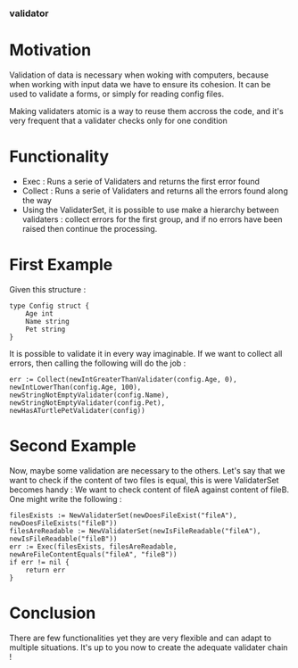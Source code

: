 ### validator ###

Motivation
==========

Validation of data is necessary when woking with computers,
because when working with input data we have to ensure its cohesion.
It can be used to validate a forms, or simply for reading config files.

Making validaters atomic is a way to reuse them accross the code, and it's
very frequent that a validater checks only for one condition

Functionality
=============

- Exec : Runs a serie of Validaters and returns the first error found
- Collect : Runs a serie of Validaters and returns all the errors found along the way
- Using the ValidaterSet, it is possible to use make a hierarchy between validaters : collect errors for the first group, and if no errors have been raised then continue the processing.

First Example
=============

Given this structure :

    type Config struct {
        Age int
        Name string
        Pet string
    }

It is possible to validate it in every way imaginable.
If we want to collect all errors, then calling the following will do the job :

    err := Collect(newIntGreaterThanValidater(config.Age, 0), newIntLowerThan(config.Age, 100), newStringNotEmptyValidater(config.Name), newStringNotEmptyValidater(config.Pet), newHasATurtlePetValidater(config))

Second Example
==============

Now, maybe some validation are necessary to the others.
Let's say that we want to check if the content of two files is equal, this is were ValidaterSet becomes handy :
We want to check content of fileA against content of fileB.
One might write the following :

    filesExists := NewValidaterSet(newDoesFileExist("fileA"), newDoesFileExists("fileB"))
    filesAreReadable := NewValidaterSet(newIsFileReadable("fileA"), newIsFileReadable("fileB"))
    err := Exec(filesExists, filesAreReadable, newAreFileContentEquals("fileA", "fileB"))
    if err != nil {
        return err
    }

Conclusion
==========

There are few functionalities yet they are very flexible and can adapt to multiple situations.
It's up to you now to create the adequate validater chain !
